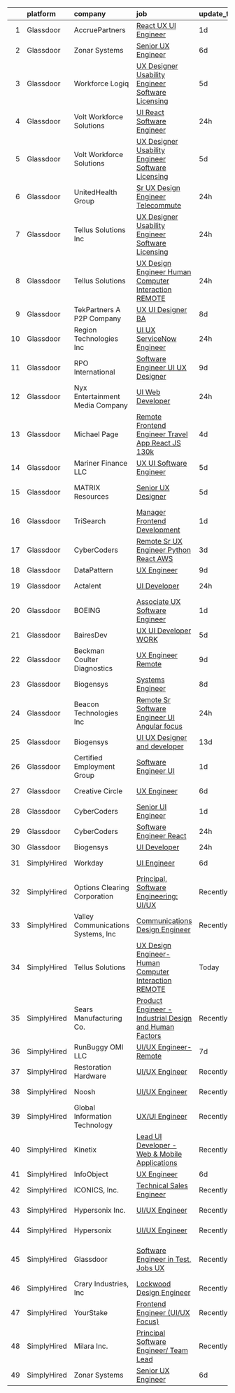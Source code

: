

|    | platform    | company                            | job                                                                                                                                                                                                                                                                                                                                                                                                                                                                                                                                                                                                                                                                                                                                                                                                                                                                                                                                                                                                                                                                                                                                                                                                                                                                                                                                                                                                                                                                        | update_time   | location                       |
|---:|:------------|:-----------------------------------|:---------------------------------------------------------------------------------------------------------------------------------------------------------------------------------------------------------------------------------------------------------------------------------------------------------------------------------------------------------------------------------------------------------------------------------------------------------------------------------------------------------------------------------------------------------------------------------------------------------------------------------------------------------------------------------------------------------------------------------------------------------------------------------------------------------------------------------------------------------------------------------------------------------------------------------------------------------------------------------------------------------------------------------------------------------------------------------------------------------------------------------------------------------------------------------------------------------------------------------------------------------------------------------------------------------------------------------------------------------------------------------------------------------------------------------------------------------------------------|:--------------|:-------------------------------|
|  1 | Glassdoor   | AccruePartners                     | [React   UX UI Engineer](https://www.glassdoor.com/partner/jobListing.htm?pos=104&ao=1110586&s=58&guid=00000181d76f08df91485e22eb5e3f75&src=GD_JOB_AD&t=SR&vt=w&cs=1_9d6693e0&cb=1657176787606&jobListingId=1007985282563&cpc=8F946C24CF1A525E&jrtk=3-0-1g7bmu28mgah4801-1g7bmu294ghr7800-c7f2511d02a8e990--6NYlbfkN0Cmq1pj5Dwku4j-j-jMxiR3p8DjIx5wPgrGZP7N5_dynGcPrp9S6jFT9rQaxa2Xft6GUuy92D0CzLyqwDPCIVEje2pman4a1FmrxIlkiSNvD5sYMk1Txl9CvFzm87vXYu3MMUFbY4vvAJ398-MPCSxIQtg1p7Li_S655TY2QP1erEC1-xu9q1O7XFiqZKJJ8ZxxokYgSglsfNudkp_prFB3ggOk09M8w-TfbiHMn9NuXzxDrRtzUZkbSZjcPBvg2g4yYmzeyISKtJ6oAr0DIJVDPZ38knJTUcm2tQz98SBEBOLDoMYP9OAyofitjSuPO9JQqYlTKfCHMCp5OfKxMYbwwH9wW3M85VOPYtGcnmynmK3lZcu1R-uyBcLuAJJDD2vYlIhmlbz4CCEWWPCtAbYAdJrlIDcBC0Efk4_tpewHMmAqJUTU_KRoMCNQEoSt8QyH3Zmd255Juvqcnb8SnrMkKK3C8kQL8Wxy9jy94D-M5ab9sWOwqczPBIVo3tYaCXjv_jkd3hnzuw%3D%3D)                                                                                                                                                                                                                                                                                                                                                                                                                                                                                                                                                                                                   | 1d            | Charlotte, NC                  |
|  2 | Glassdoor   | Zonar Systems                      | [Senior UX Engineer](https://www.glassdoor.com/partner/jobListing.htm?pos=101&ao=1110586&s=58&guid=00000181d76f08df91485e22eb5e3f75&src=GD_JOB_AD&t=SR&vt=w&ea=1&cs=1_5e4e11b1&cb=1657176787606&jobListingId=1007975203958&cpc=273888D55B4D9BA3&jrtk=3-0-1g7bmu28mgah4801-1g7bmu294ghr7800-8df7061e36efcb74--6NYlbfkN0Dd-xeNrvTnw9TZw2thXhmUPe8rQYLDJvUYVtRQ9e31VKpt_AXRJbTNczdkDH3FuvpM0KCTnu8be9UhVgYUPpdfc5Z1nsYAvUC8yfTrPxTGmbyOVJY4x9kJRTVMXnaQXUyECq5ybvJ0BaPXzhkGbwxd20UvF1FpDEFioWie4wB2ruHr04kNbnUnAx83Na3K0R5NxekPy0TUNwPi8THuwJgv9J28cbuPFgp1ueoLWtvukTduoaK91E-BxDynYxfgUS9YLonNSsdc39t-xC2wjgp1mCGRKKLMFr4aE5Bs32CzroH9GsYcCFPEELeRJd-nAddNydeSbiWxfrWImkBKsjDe4RpMO0vkTCZis1YSTnEwagif1G1dympfUdm6nloCF1g7Gi8vEFqciMO3dZa-TTLZLY3DWbfFRbjro0XyK6ALncXABLT3ACa5YJOSXualHKMIXjjRqxsemqNIXbf75RSvGyig4_ejFxjFQ85YJOFarjS-pkpIdH_RfnufuMxC2oBGHzmnyf_Plg%3D%3D)                                                                                                                                                                                                                                                                                                                                                                                                                                                                                                                                                                                                  | 6d            | Seattle, WA                    |
|  3 | Glassdoor   | Workforce Logiq                    | [UX Designer  Usability Engineer  Software Licensing ](https://www.glassdoor.com/partner/jobListing.htm?pos=113&ao=1110586&s=58&guid=00000181d76f08df91485e22eb5e3f75&src=GD_JOB_AD&t=SR&vt=w&cs=1_d436cc4f&cb=1657176787607&jobListingId=1007976463416&cpc=F41FEAB56D215062&jrtk=3-0-1g7bmu28mgah4801-1g7bmu294ghr7800-123a5045edd3c014--6NYlbfkN0BhgsxSwl5lo7QzTbtXQkwPrIx61OQPxpk1VFOKOTLj9cEu6ZwTgNE0TNWZoeC26IbYIO1gnZtPaffvGT2srgR_Grtn_WV8RI5LR6xiAWWCoE2V3mIW6eSEmxs1tC-jtiyTerK3-DGxJRFTHFKlMl6GfgGMWiXbRBLf1_e4sZ8vhQcQrW_Jgt7fEsaVjJ0abACnazCpA9ViTotQ35SbGCl61u2EnieXCDnRMSoO092Ahk_Qc0IjozZGI-1If7MCSyTJHeWcTjC2CnTrxFmL1zEmYs1wO3UgWn1hT5icw4TJHb_AjaH2gCzU1k_puQGqLHtoAFv2IiHwFcgkc1uFPDf40VtuT8MxatO6Bm6jkcVZllYpSug9lr2ep6d1Shn1SRlpKO60lYGt3_KahoLLfO3Vl-qXrgFvLD5kBWYuN5uqLQOOlQ0t9Zy0jOR4MK7OViwx460rmzR-F800kPhrUfBJe_nwLAprF8D_AS_XXQIHTDxMdFEnfKD-L5AHffJ44KEDi6ww0gPeWMpemAURQh8YDDC4NsZEQqpjksuXmr7BoE-ILPPhVrWLwkf3-QitjzHly9m5QCj40mJSGAB5L3_GX97E4VGVl00LLwBHT8tER0Ef_z3qhtXE0SgSQpljwaFVYQYWA3Tkzk8iPXTUTbRBmPOm7F7xyB4g068e1KOEmHsGcEChlC0898hoLrNjoTI5iw-SLiGkuAdZGRH244My0YmvFdena-zxmr6Y05GIdN0SEMCgf_hR)                                                                                                                                                                                                                                                                                                                                 | 5d            | California                     |
|  4 | Glassdoor   | Volt Workforce Solutions           | [UI React Software Engineer](https://www.glassdoor.com/partner/jobListing.htm?pos=125&ao=1110586&s=58&guid=00000181d76f08df91485e22eb5e3f75&src=GD_JOB_AD&t=SR&vt=w&ea=1&cs=1_effd38ba&cb=1657176787609&jobListingId=1007987605837&cpc=8795CF9063CD573D&jrtk=3-0-1g7bmu28mgah4801-1g7bmu294ghr7800-99479118c1cdccd6--6NYlbfkN0Dw5YS5k2p9urruc14icYN1MKKvJIN3Kd2XbyQRMSdz9S30i5tCfy1Y-ZWHvwiYZbguMr2EpJ7Tizv-K_m5zo7XjkOB87e4QOwdh-lOsFLLU6vAiuxqAI69mLIqlEb7irRMb_0rHLV_AzBZoUJK586Iwj0l7jWLUarfHBIubV9dgV9p8RXQkGbCtWFryAwny4C9fTAdaFjSJcmeSy0pnI5Itdblm20p7tUWIvJ-6k2_Gc2nfLm7FMc-8NZQc23AjwuruIvqZFWAGNT19OnNtQUkjaxT2RhXGiSbFfia-FXb9y52GFajqfNI8oRbzWyJbNPKabLhN3pc2YqGG8HOeRflxiZ6lrzTO1fvAO2qtP5N3Q8KZyT4EyM4fzOKuCJ-GE-2FLzAJoU2CoK7sGl7vOIPY1GenLMjy7f7drMwRgVKGRr8b99IZYqaMW8Zx7q7crdpCgOfsoPasqQ18uA8xK2VaN944g6UNwx77T79JUcg76uZXp3USBKSuGmzFjtBN5IO5HfYVBThiJ3PkAohE0cb5hadYPZ7XEjEPrFMkFfXd64Mnf-rUgOhzHDj0DnUHaA%3D)                                                                                                                                                                                                                                                                                                                                                                                                                                                                                                                                        | 24h           | Cedar Park, TX                 |
|  5 | Glassdoor   | Volt Workforce Solutions           | [UX Designer  Usability Engineer  Software Licensing ](https://www.glassdoor.com/partner/jobListing.htm?pos=106&ao=1110586&s=58&guid=00000181d76f08df91485e22eb5e3f75&src=GD_JOB_AD&t=SR&vt=w&ea=1&cs=1_7c8c4e90&cb=1657176787607&jobListingId=1007977720238&cpc=8AC01DCC8FF2DC38&jrtk=3-0-1g7bmu28mgah4801-1g7bmu294ghr7800-6c937fe9e4277a3a--6NYlbfkN0Dw5YS5k2p9urruc14icYN1MKKvJIN3Kd2XbyQRMSdz9Vq1-T5-D1XBb80TQ7sp5zb_0w011hpLMnHL26XyZDU6vGgeqfaPFVsKklkeD4cslw6LBIdHg8VX_CpAiS7s7WyEZzAXLK9skuWjnx6dnH3lAq0NwoQp8DDlv1kj7M8b2CwUBxLDxSsvp7uy575cpW2OYrwr9308bY8Jem3PFPa256WMJlP9DTC6Q_ce7t1mfXeWc1CcW8h3W4ymcZBbwW-6BioD6HNaxhn5KClUcuZeUW1X10BP5VFGuv7_dbgMqLT53jKgAuPLa1jTHJY8NqhZiyXXK1Jq1D7z25viPaNx5jQL_O6y0fNnLBsLRG5lrDdOdH0m_9VnRrJBEj_2LUxV3zGkdlhgeX01iJAW_so0-zCWgLLQYON-6fY3U-1Ydry1Nk6LVNI7ormTqjSaWETxku5nzCGPInjqDju8WJjD5XPwVcnKZxMY2jpMdLj3dy90qAaHtYb4VXgL1VFz-TnL_aY6nu7dNXwvqGK70QbkadNdyNAawZNEZMv7VzxGCPXsBYBsMG45HkHaPZp9lMrE5TxEVqQQfBhHLywG2lny)                                                                                                                                                                                                                                                                                                                                                                                                                                                                                            | 5d            | Santa Rosa, CA                 |
|  6 | Glassdoor   | UnitedHealth Group                 | [Sr UX Design Engineer   Telecommute](https://www.glassdoor.com/partner/jobListing.htm?pos=109&ao=1110586&s=58&guid=00000181d76f08df91485e22eb5e3f75&src=GD_JOB_AD&t=SR&vt=w&cs=1_700763f1&cb=1657176787607&jobListingId=1007986947713&cpc=AF770993EC679D41&jrtk=3-0-1g7bmu28mgah4801-1g7bmu294ghr7800-971603aa94fe6600--6NYlbfkN0C8O9VKdOj_1Zh75e9_CvYhSsWVxS1Pvi5WUWhsf4w7FIc3O6B0uG3ldAQAeoX1goqiqVuDfI8Rw-y87BHpZW1VSrahrwlp5IJKjQKcmnTQLP4_5nvrDvtVnPB2drb7HCulw9bpbq1hWsFGnaR3XemWO2wz2HSfuX8UHltb_ZU4zdtgMGnc70tz_OtyaRPwxUbYR2lNwdVvxCWOCpUoXNT-HRvtsZxYHBQj_3fp_dmKCQs0bVC4exnedygjLQyxSIBlyeE9W8JHkHB30OouG0IcwrH_r_1oyB2VpQldv5ty9JM6D1Fj1LsD19qJ5cy-JTl2xtJjYD6W37Kt_QR_qL9h-dtjePsyN1ZL_MowIKuO_0XqI4shfEWsFymnotlMALjIYWCr0hoGaOzHIQJ0TfaaaDl0XhJqqvgETGGsBIxV2YXia3tgucY1)                                                                                                                                                                                                                                                                                                                                                                                                                                                                                                                                                                                                                                                                                  | 24h           | Eden Prairie, MN               |
|  7 | Glassdoor   | Tellus Solutions Inc               | [UX Designer  Usability Engineer  Software Licensing ](https://www.glassdoor.com/partner/jobListing.htm?pos=129&ao=1136043&s=58&guid=00000181d76f08df91485e22eb5e3f75&src=GD_JOB_AD&t=SR&vt=w&ea=1&cs=1_c3298e86&cb=1657176787609&jobListingId=1007988242384&jrtk=3-0-1g7bmu28mgah4801-1g7bmu294ghr7800-445df6d099766c8c-)                                                                                                                                                                                                                                                                                                                                                                                                                                                                                                                                                                                                                                                                                                                                                                                                                                                                                                                                                                                                                                                                                                                                                 | 24h           | Remote                         |
|  8 | Glassdoor   | Tellus Solutions                   | [UX Design Engineer  Human Computer Interaction REMOTE](https://www.glassdoor.com/partner/jobListing.htm?pos=127&ao=1136043&s=58&guid=00000181d76f08df91485e22eb5e3f75&src=GD_JOB_AD&t=SR&vt=w&ea=1&cs=1_0d822fa3&cb=1657176787609&jobListingId=1007988164017&jrtk=3-0-1g7bmu28mgah4801-1g7bmu294ghr7800-9728c12d9b5402ae-)                                                                                                                                                                                                                                                                                                                                                                                                                                                                                                                                                                                                                                                                                                                                                                                                                                                                                                                                                                                                                                                                                                                                                | 24h           | Remote                         |
|  9 | Glassdoor   | TekPartners  A P2P Company         | [UX UI Designer   BA](https://www.glassdoor.com/partner/jobListing.htm?pos=108&ao=1110586&s=58&guid=00000181d76f08df91485e22eb5e3f75&src=GD_JOB_AD&t=SR&vt=w&cs=1_f830d2c3&cb=1657176787606&jobListingId=1007969782438&cpc=76BDADE3D6D9A820&jrtk=3-0-1g7bmu28mgah4801-1g7bmu294ghr7800-3c73c52c3c9d1282--6NYlbfkN0CHpOIvs3qZo8sagDiUAvu-_P6y0GixwKP-GGMf9GPFgSJVyD2MhSflgp2YKPjroEFJharFx8uLVFB6FoNwNTiC56gg-CLzh7V7-xSgojA3RqQ1CdeCQqEFFO7kWNppGryEwSOjrvYYRxq-WW_cxrMJy42NSXJL2ZCkvjUDKcbrMkaxthgpsklmmZGQCkPu4kQWR0lMEISlIP24voHS3ukBOr_UmzyERkgw7yjhdt5h-gi5WQIOjOivUmxS-7hsv_h3Hqf-oFe34VyTerx8i6Pda6kOvaOQ5YDMDr4ieOiosbLac6vCcQzsVRikDeuVvxArQLawwI7jXS7ZsNb6j2lQCWXGn_nEA_BAO53q0VJUSbVfGkx0jj-ymPpw8NL01M-MuFaxy4BQt4UKf4rsrBUU2RYdGa8hqRZyK_pOkmZG9tNTH0my7RJkwxug7804ipHXwLotc8JjbIe9J6b2rNYfOq7ynXbADnOW6zcPsAsVVdhOwQ4bvwp5mcCjaCF_SC3i5QAeExgeiJerTfsPMDmc__42yPTD1D7adZAof5Pzc3-79UaZTVritcFVx1R99tEJbGA_8da7a0ZqSPjJDnB-fdaMBFpslfZj0o6bM4FjUpCq3Fx-oQCS5QApJzm4aQTB6rc67wAgKwNGhWABvQF1NUReAyz51X5quarin8GoySqhP-gBQfRsEprBArreYzq7DUMAFKDeCvrUCSuUcNkFzDRcAO2FcVDWHd91fVzLAoZD6TP7SSUOKEykqNWI2JLzrNRc6_q5w2zezdc_10_6gmPu7LjobHsnaiBHNxZPACYNs9cYFZXLSJ8ZhS3O1j8k-EMKjs3RlxIJwSzCdWnf9vU6DhkKsnOn8To_0v0qpSEOOjiip6xx)                                                                                                                                                                                                                                  | 8d            | Remote                         |
| 10 | Glassdoor   | Region Technologies Inc            | [UI UX ServiceNow Engineer](https://www.glassdoor.com/partner/jobListing.htm?pos=128&ao=1136043&s=58&guid=00000181d76f08df91485e22eb5e3f75&src=GD_JOB_AD&t=SR&vt=w&ea=1&cs=1_a86aee03&cb=1657176787609&jobListingId=1007987823684&jrtk=3-0-1g7bmu28mgah4801-1g7bmu294ghr7800-e1baa63203b64b98-)                                                                                                                                                                                                                                                                                                                                                                                                                                                                                                                                                                                                                                                                                                                                                                                                                                                                                                                                                                                                                                                                                                                                                                            | 24h           | Remote                         |
| 11 | Glassdoor   | RPO International                  | [Software Engineer UI UX Designer](https://www.glassdoor.com/partner/jobListing.htm?pos=126&ao=1136043&s=58&guid=00000181d76f08df91485e22eb5e3f75&src=GD_JOB_AD&t=SR&vt=w&ea=1&cs=1_9fde9488&cb=1657176787609&jobListingId=1007966681552&jrtk=3-0-1g7bmu28mgah4801-1g7bmu294ghr7800-e8fd3656b29ea744-)                                                                                                                                                                                                                                                                                                                                                                                                                                                                                                                                                                                                                                                                                                                                                                                                                                                                                                                                                                                                                                                                                                                                                                     | 9d            | Houston, TX                    |
| 12 | Glassdoor   | Nyx Entertainment Media Company    | [UI Web Developer](https://www.glassdoor.com/partner/jobListing.htm?pos=107&ao=1110586&s=58&guid=00000181d76f08df91485e22eb5e3f75&src=GD_JOB_AD&t=SR&vt=w&ea=1&cs=1_7ae3044d&cb=1657176787607&jobListingId=1007987738426&cpc=292036AD7E8A5303&jrtk=3-0-1g7bmu28mgah4801-1g7bmu294ghr7800-63e94e63cee9f70e--6NYlbfkN0D788tVLZnHYB2JKTLmCXo4PydfvtZKcdbYx6lxKaz3Ivsieb2l0W2pYTvBkSGH1SZ01ujBCnjLjVYBadBAjo7kArWRkkejSVArLHk3mmXKwk8pPlRRCLzHjhTuWqUxxACRRTd4tLYg_ZXWTue2A0P67lAsXcODB4Nk29xyESk41kExcKgYhOgAGESBv6IHoo8kaoXcBXmlVZL-fCBAIRqoJt_Fk1QIRFQBFIJxJuZvcaDUChjcQLG0hbmDe0QOH4HVvb1n-UCIrqFsQMhTa2iUqvEgzH1cSDcDpp11cACS4wXAcvuxDl1kpdxsLcVY5qCG0M7_KR2TbPnRNyJJexBEDpvOClq74mYhe9RpnL7GD-5OACO2--Pk_TD5eyO1ZfrS_W2CLx4YGfzKhHEMO4arYSE5heNQS_9i5Aqw1Pe7UiB4SKJ218eGxtDW9zntXy98cWwRkM2J1TMqZyFYokow82J47atX1qargX6QcqUXfMBbqLDprUq-mImdH5tKYGI%3D)                                                                                                                                                                                                                                                                                                                                                                                                                                                                                                                                                                                                                  | 24h           | Remote                         |
| 13 | Glassdoor   | Michael Page                       | [Remote Frontend Engineer   Travel App   React JS    130k](https://www.glassdoor.com/partner/jobListing.htm?pos=116&ao=1110586&s=58&guid=00000181d76f08df91485e22eb5e3f75&src=GD_JOB_AD&t=SR&vt=w&cs=1_5bef56df&cb=1657176787608&jobListingId=1007978392618&cpc=FAE5E775D180B2FB&jrtk=3-0-1g7bmu28mgah4801-1g7bmu294ghr7800-259e370233ad0c53--6NYlbfkN0BR3ykMnr3Vw97HK5IC0i9Uo32NXohanwqRY-CI8z69bl4xOa6Yve6w6NlWd53uNOc4yNQxHyE30jHKcHI8T2EoxYr_1xzlVxYFKGPeZ7P2kwzFHH_R28KiLeWpIq5hzB_iUWWVkwtAv7xBrTIjmRzAN6bb0aNvBZYfVhEs9EE9m0rzVrJGOvPY1n2qBjpumY3DqdEUZL_Ut34sjdpxZAdqH9BXU6LkCw3ynW288XprVs82yxRISvh9gAOXiFGqGQBqjQNgPkVbtnibk4b7j9l8aLknIjZxEqywGClhbetnz_X8PTcbic3kcJNOzJQeJg2a_YaD-8h7XcRVUl33UFYW8FBSpcRW1sjw9TwOThz_L1OQtVV8y4DFwXajedmdfSixaYkl_yb0aEDi2qot31p26VMRAK7952wpvJ7_g-WdO2goz3BMBHD0rLK2SVft0DWcal6KBjk5tzv1JS_pdgQDLVYHaHrD75f2x-nqtYsYxznP_7-Ra-1RnSKPwhY_cQPSRXdN4RX29NMIpqeYO6eeYSGghbcnHJwyuntY7FX6wpMlnpknNTuTznrOM3WjMiZzSKL2YWXnvLYxt7GMnW1K1C9IfvgGbAGcSOu9OIrYdVgbRa0hhoNMcXpy1o_L6_t7CXiHhGhzmMp_3y0G6hD_s8zkegoeFWyD_OtMyzfKBeoncMFbGdZI52TcnS7dYshLqrw6gJPErTfI61TDhqLZ4T6AZZahjcMzJABW59XMaaPE8JkvO2XV1D1eObiIaQ9aN3YZ2FUTusOmOdo-q6PtGlEImPCZJpGFhLbR4I7rriLMPOWgwMrw35KdfZhfkx2h0D1louuXKuROki94e_uBKV_2IzLIUZ0pMdrg8oBNYt_57xH84u_yXaPM2oZOxdbJ0GpDCymSUGqMyt_NlTkkK_9AC7vGLvfy07MFYDQ6lCLTEu6GQ04_2R_XxZYD6l6aQi3WoqjEsWCDg8gf_EyHxWydRE_ccQ02ophJnGOdYDBY3Fh3Az0rEjsCJettJCwK2-9B290XWdz3pPA4J1inurzOOlFSat7_0FmCnDSGeA%3D%3D) | 4d            | Providence, RI                 |
| 14 | Glassdoor   | Mariner Finance  LLC               | [UX UI Software Engineer](https://www.glassdoor.com/partner/jobListing.htm?pos=105&ao=1110586&s=58&guid=00000181d76f08df91485e22eb5e3f75&src=GD_JOB_AD&t=SR&vt=w&ea=1&cs=1_fd6b46b6&cb=1657176787606&jobListingId=1007977299940&cpc=F2E91DB1AE7076E1&jrtk=3-0-1g7bmu28mgah4801-1g7bmu294ghr7800-4ed103ad4145c6ce--6NYlbfkN0CRXJaX_ETJGlwN1sk8fjXo5yVXRvSeounu7t0bSIDpPoi8HR3n8jkwe9kDAt425NC0R3RFqOMsbVNXBY-Nde4WNEi39do2qVtcl5HnCf3ZiCe6iI8DcY3btsY3BHRrPZQ66UoP6YdkUO2FURnU_Hcv7AhAVYPOpSTUy2PDXYsL8Neqk-ASRKctSgHym9VNKIq6OtJQZdH5CvrAIoAlF-Thr9g2YDAiIuWDjstRhZjGPMzJjnhluu3WxV0yKsjVwObPOPbNHvA1QvyTi6zUWgmYX5c0T5aet-QMAXV2U06ZlmMszLx7A_rruSONhtTMt0rzCtgElHu_XZXvSFw-nJ1AR25lBojNEVQUEmnvyOGULVH5WBsEaoGLCuvkCMMnnmTDtFyVRhmF4mPWLjDCK1nnE_zX06YpwXgPeQ0lrZ7ogwGw3aT0RdBwzZgpQrKdZdtYa9y28bwGy_KZYRvTZB9jHFvNTNP1Y8lRg7oX9-LFHnS0BlKsMOYACfJ-oYuP93ckkTPGBoAbPmQeSdJJiO3-jrDgpap9ak9dPZKssOPQDD-BUfY1PH6e4pPgjMZpMHkYQieHXVPXEFp47QXOMid05VO6h-WPCmO-_WqgoxTpo86a8UxBrL5eaQNtm1VKuPY%3D)                                                                                                                                                                                                                                                                                                                                                                                                                                                                           | 5d            | Nottingham, MD                 |
| 15 | Glassdoor   | MATRIX Resources                   | [Senior UX Designer](https://www.glassdoor.com/partner/jobListing.htm?pos=117&ao=1110586&s=58&guid=00000181d76f08df91485e22eb5e3f75&src=GD_JOB_AD&t=SR&vt=w&ea=1&cs=1_31e508f1&cb=1657176787608&jobListingId=1007977696812&cpc=26740BCDE5E48596&jrtk=3-0-1g7bmu28mgah4801-1g7bmu294ghr7800-b254eff06d2f2150--6NYlbfkN0De5ppvndiyxA0pMSLQzOe_j9Mra0KF_8EhxTxOKXtZIfhM20E97mGJ6rqAxbACvL9R4mW0wP-SsZJudh8NcO-enJrdOab4oLWxPl0PgU1SHxHESovlkiPl_gk_yXJ3xfMEvOER1BI969NimF4lIhSo7OXOhTG3BOFJ1R8BNTEXICgodlN3t1MqjcOKKQ2y9YJrk8wkqUw2E4Lpwj9yEnl0K0prKBMWBAFiPrPW6j6k6biESyzFT9_3PdTYP7RVwj1ImL6lEFGRrbk1pqlV-t-3P-Sz6BN3xlmtdmIrXWvOqorH0ZVR9B3fahbqcIzZnZjzBJ0eLq5MJqkF6g3z7AUyzebcVTNoeuI1vXdayysJI9iYD9rPOljDFl1B-fG-Za4MhvEW9SXt2CUjilzj4WEzbZim1LSLH4G6KLYaWi1JKncS7pl8Ku-ODharqicN1F1dwA_g38EW3ifeos24LIw9FGePBXUHI-eQijtT7RDIWEVm9jDhfoX54uPMgoWlt_HRYw2UPrXWjKeeG9kZ3avJK-OBBv-oxdWLU3cMeiLQGMZ3EBwCtKlQ)                                                                                                                                                                                                                                                                                                                                                                                                                                                                                                                                                              | 5d            | North Brunswick, NJ            |
| 16 | Glassdoor   | TriSearch                          | [Manager  Frontend Development](https://www.glassdoor.com/partner/jobListing.htm?pos=115&ao=1110586&s=58&guid=00000181d76f08df91485e22eb5e3f75&src=GD_JOB_AD&t=SR&vt=w&ea=1&cs=1_c8443532&cb=1657176787608&jobListingId=1007984822940&cpc=E773D000C9BC26FA&jrtk=3-0-1g7bmu28mgah4801-1g7bmu294ghr7800-492754aae4089348--6NYlbfkN0DJ41dufiW9-_d3VmOZHcpuez4e0Bu4X9T9KlT8_BkKDTCpIQbqk84Vut8YIlTyJcPYRhYYZTVSnhYokcCBMbDb1UeS1bY6c_C0S2mGEw8PiRwErzx2tAefkkIJpL7R-sqlxOT6HIRWKwxKOLsLpqDq-trySkdmRLJF0nLq4Do49U5KJPjzvITsiUs096modP6kzRHFBKvyg-b2ZXIIjI6Ekpn_c-3NR-EQcBg4tw2onE3zm0mhA7JjJBQSQT12w2CT6jEGiu9JE4-qsg0sOaQxQjGf6jTRjlIsDoRmqSW0yjQ7PdIYVAql_RzuXX7-OTDLAWvq5VqCHeYH1jEtWqkfl1Ro0aQLUFWseqQc8Ct6ZeS8gFqVobA1sSKQDauOCmLh6vNXclEgH3G18VMR1sF0nzUMWe2cQXgOiJvQ2VkFLDWMtgZTfT7hwKjteuCxt1fPv8YaKLL6GwDnOgaW2tCT7Jjqn_oY1h6W5_quWDWdLEmSQw6XeciiCAqYdDpPdJjHJm5EotpT5QrvQeBK_QT9)                                                                                                                                                                                                                                                                                                                                                                                                                                                                                                                                                                                   | 1d            | Boston, MA                     |
| 17 | Glassdoor   | CyberCoders                        | [Remote  Sr  UX Engineer  Python  React  AWS](https://www.glassdoor.com/partner/jobListing.htm?pos=121&ao=1110586&s=58&guid=00000181d76f08df91485e22eb5e3f75&src=GD_JOB_AD&t=SR&vt=w&ea=1&cs=1_61f49b1c&cb=1657176787609&jobListingId=1007979946916&cpc=B076152010A3B66C&jrtk=3-0-1g7bmu28mgah4801-1g7bmu294ghr7800-4c3c31bc817d1783--6NYlbfkN0CpFJQzrgRR8WqXWK1qKKEqALWJw739KlKqr2H-MSI4eoBlI4EFrmor2FYZMP3muM3crcIxY9HAJz8ZmaKGUkIYtMw2icx792fodZLzsCXXmG16uJNSl-nLkkXelW8-1xGNxX0hEVgF918RxGMZi1LrQevOw1EU4GSnlLsb7px3l4JzGfM30nzSIPnS6IX5DkUUVsloqaFNDnG7WjtV1aT4tYHVNoiQk6FHXj29GwkTmG104bDw0BDFtvMAGYjL4hEg-FTWtR7e96FzTAVx8Q_McU4gR2etTNCJEBSMQ5dv4bBOKxOyScPcXXujlL2hVYs1PTJboP4nByLj6SxZXG-pa47jeEix6zNcmbWRMl-Mmv2TiwwQdfu-7hdelR1QJa9wxDrW0QoDKCQEsL1JBGiUT3M7ETKoTon9AHpebs6llld50QKeNp5eFCn1qo66B1_SMlk4-vzn9DUV3LySY1aLJz5veK4NKQKsl7IkGbOyE9iIZxDQKJ1LLFBo2T8OPqzlW6tLS5CEypNwzyx5WPEx3ZnP9uGPXFYyJB4iwQB6CcfvA5g7bY6ORe4uTB-YIorTvXZuM9vjkbPK4hGyveQm2W6Eb8CycdBcXQqA3iauTGiYT3EeNoin7A6YBW-7FoBKu6dim-7lgMFdId-cYEYCh_fVKUM8r9e4j0gSTUzeeOe_KhVK8HPKkmuHAZMF-wlhu4OM09DqdxVVaDnRaCg9pKKoGjnZcoAZoyVohq3NSAhVpiFqvdbpWV6497O05RE_gNuoEnAGyIK5uuRJy0_XtGESfMz_wrpisIPeE5JzL4Vc4nSUvwW9zaq1H7zTdh0doBO1ywG5kHmRIrJEKS4SohxVEfmC9zkswCdrlWIYS4JGTe0vo9yzdwtdi9TtpOX1hVOSfCoLKKRr16oZ94znoi8t5eZ4Pn7G9E2Ig3W-vHLhIVzkCdMkZMkwFQ0FU74tF9pl-HU-yG6t1tCrsXjM4tU6X0yepvDHYHH8NMb2PJsvENkF8QJTn16iNU8KuSY%3D)                                                       | 3d            | Denver, CO                     |
| 18 | Glassdoor   | DataPattern                        | [UX Engineer](https://www.glassdoor.com/partner/jobListing.htm?pos=130&ao=1136043&s=58&guid=00000181d76f08df91485e22eb5e3f75&src=GD_JOB_AD&t=SR&vt=w&ea=1&cs=1_b93b6c25&cb=1657176787609&jobListingId=1007966414166&jrtk=3-0-1g7bmu28mgah4801-1g7bmu294ghr7800-00dcfa22b76c9694-)                                                                                                                                                                                                                                                                                                                                                                                                                                                                                                                                                                                                                                                                                                                                                                                                                                                                                                                                                                                                                                                                                                                                                                                          | 9d            | Remote                         |
| 19 | Glassdoor   | Actalent                           | [UI Developer](https://www.glassdoor.com/partner/jobListing.htm?pos=122&ao=1110586&s=58&guid=00000181d76f08df91485e22eb5e3f75&src=GD_JOB_AD&t=SR&vt=w&ea=1&cs=1_032a8133&cb=1657176787609&jobListingId=1007988612623&cpc=B101C867B3EF2D75&jrtk=3-0-1g7bmu28mgah4801-1g7bmu294ghr7800-1ca07762599ebb53--6NYlbfkN0ChYVx_I3yfZ_JDY3EFoivtqvi_stwnZ_kRt8Dowt_l_d1ydueao4NE-oUleRJ4yhjdQqOEimTGQJuBLuPxteYQVE4d_2y6YHIyQ-09iZ3wIp4DWDDzokO0SGCy9JxxRcpcD2OrMRFdgVYwaMZP6gb7uOMShS8Mh6KMIQhIQm0EFFGE5NGwJYfJvXnJhuA4CYcEPEuEGcnAajoYrFIro3Tv1yIsD1exalg0CW7eCVH570wZyYwzmATxcsRj9o7PjBf07SMVjTfn8wo1dOAvol9QImpCU_m_wH-nktJCKSEonLz5GqfGt11oJEJfqqK5Qz9kKQPD68RjetZgFslilGZBx5cYKrC_xKZEzdZl7q3PQs2MAuxP7WWS1XqAnABUHuKr8hYCcEaqzPa7_X0Pt3eKADzvAgTmrRnG6pEKkmZe8jR7pm9Mp1-QIzXF1Zmn8vlTb1xOu56puuS6qOpNK3WkCxpFu2GbNt4b77w5Mweso0g39poxNMe68cfbvJjr0YIKXR3uops57hAzgan-eGTqJrycNxCvdyOiKxxBGt6GQID94isok-RgkT-rgIkWtQIa67AjmpOT9-7IqoJwHm74sQoFXzfveU-6BW6ZHMiQUFE4TMU1KMiq429SEvITI7VnT_b7Pl7WIsAVHp5M9AY-onBuO5EFwY0WjcWEqLg3qiy6nzzS06pUUC89RuN6IBRdFk6L9uWaaxCXPfiJL74DjV6VSqc3BCG_RpHETVwlKREXyrUua-jYlvhXXGzHJmlH0tsxTtnZCDeUOyQJp2vFcqShofH7aHOuY4DULu6Y2MQI2vXYbvxZkCcngpMd-0fKNClxhhsSjibZZydAcK-NeUTAx1dwYygqkeOnr13PenfS_QOeod47hsEeo1snJn6gHZpTS9pSvfcAjehowvTvMnXgg41CTGG8FOWh6V2Cbq8zDFXg_62E4yLCcZjNgxDIIRtez4Ol4kCpr7lVuffPVtVQVGy7zmwUdxKAS9-HBA%3D%3D)                                                                                                        | 24h           | Minneapolis, MN                |
| 20 | Glassdoor   | BOEING                             | [Associate UX Software Engineer](https://www.glassdoor.com/partner/jobListing.htm?pos=102&ao=1110586&s=58&guid=00000181d76f08df91485e22eb5e3f75&src=GD_JOB_AD&t=SR&vt=w&cs=1_af3bbb99&cb=1657176787606&jobListingId=1007984843280&cpc=8638028904E281F4&jrtk=3-0-1g7bmu28mgah4801-1g7bmu294ghr7800-46bdca7d06cff683--6NYlbfkN0BddK4H-tsabPiX3BvkwhvbvP4OkLNzlRX6egXJy9Hb11ERhvpR4KXHN3-YJ1CHJCLxs6N4DaK8lbt9IlK4wtAqK_sxzbLdjJ1FXdJHqZmXpCXYwULlmunc0MmDEOlvxyA7oZfklu5eSuT-KeyurlNI-fkECtI20XFsF0AoLImshQpl4kFluGNGjRopryVqFVWR4lDQkZiDlIwZUIKlili2yPdZXsQagOaKdT0m5AmLAVAhqauMebJdunoDuvljGRyZGNesfJX7B9u8B-ZwfC9L8jb4cmw0-ySIcTvU51Y5cLPbOvmM9MMe_RHL4BRT4owypvhJD8sfHc6WQSRN10pR5FPYMSSm1Z_-G3BD-qZ6EaA65pIIy-V-c9gxP9TKBKLRCcynfIyKT0fe1kLz4hkeXng66nXmyAvPdw2QTJlH7D2863ojv0udb3z_oSsIerI%3D)                                                                                                                                                                                                                                                                                                                                                                                                                                                                                                                                                                                                                                                                         | 1d            | Berkeley, MO                   |
| 21 | Glassdoor   | BairesDev                          | [UX UI Developer WORK](https://www.glassdoor.com/partner/jobListing.htm?pos=111&ao=1110586&s=58&guid=00000181d76f08df91485e22eb5e3f75&src=GD_JOB_AD&t=SR&vt=w&cs=1_80315de9&cb=1657176787607&jobListingId=1007976973474&cpc=2CAED5C921A5F994&jrtk=3-0-1g7bmu28mgah4801-1g7bmu294ghr7800-1121d6b3f62d0afd--6NYlbfkN0BfEGkshao4EhrCCf7LYqKO8VNtf9vkQrewuI3DmTR_-FNjQOZq6FDCm1wcPTrdsPeLD4KSjDNPHHuW3mfDkpZ_7A-1Am9oZ8_E-IZf_uQpGrEemU-59oJPy2OPaNsbrhcGzRCwq34QdDNY0xaw_BC0_-K4dEZy6OovKGTrs44ANbN6L7MJ7gajR3KKHVdyh2kFYAYn-wpgUrrluPtdIR85NHWr6ODJ1d_80g_hgiBF0HnnUJAeelDJj6gwur4o6zo2J8Drs5uLCCh9BpcGNAc9urnEwNAbmD2CdISOsEls9bPvhH9Ui5dP1Q213n71sZeDD8mSWiHBpg_vY4VgiPLTt3mmJt_a_tBlVJ0Y2TPb98Dv5SfR28UgUumrnpfLsMmzyFr5DEAGezX9Wx2dHdU7nerf12cupVnNnUQH6mivDuwg9aLCcDlCC3D1pVqBHjfrlzPkmYu54C-NUYfyiIdnxQoipsiFNSW-Q7U6VcTSZM0uLE6KO1buLWL5lXd0y7dJC2oXCcvgbdal585pY6fPy5r1Ak6nneN1ZZ2UXZUJoawH8HcFuNK8Yhh1WdFRx1d_oLmF9maBlQ_I_xM3YYkz)                                                                                                                                                                                                                                                                                                                                                                                                                                                                                                                                 | 5d            | Los Angeles, CA                |
| 22 | Glassdoor   | Beckman Coulter Diagnostics        | [UX Engineer   Remote](https://www.glassdoor.com/partner/jobListing.htm?pos=103&ao=1110586&s=58&guid=00000181d76f08df91485e22eb5e3f75&src=GD_JOB_AD&t=SR&vt=w&cs=1_658c35c5&cb=1657176787606&jobListingId=1007966348865&cpc=F0881FB4B112A732&jrtk=3-0-1g7bmu28mgah4801-1g7bmu294ghr7800-69e1767f855de534--6NYlbfkN0BKTnjA2-Drk_oVzlm0wm28KKepnRl48ruy7KcpALSp4YBrMG9vcWWApU_oYO9UIaK8ifPWtneDMZ5UwfRn4mLOKdNnpNZWxsCN6BSLjWdNPSwA2tBQOEP_wGzAxBu7aokVfA0eSiJZbEq4Yr1h8fCBvlSqzuyT-OgjmDizrkgzJIZa6alEyahaw2DdGdQbvvgfDN9Ipzlw9eeUianbEtdiKKxTTWTrp45EBx473-hT44WLLJAyK0V_DtwvtA_EkJ8vrpcZ8I9lcDUatcHn9FlAbaggN5vw1iabRiSDBuKrRAUnzPDNSRTXd2O8mqVVfuArN5ysiWkXaXbeIiRfOcrc7rb2QW9yF6-_04cXmt3ga4xSA9Bcz7oYo_73w3EKX4BryWLqW5YepDzvNxocNci_cw_gS2vesbvFOh4jw_YjX7ixEW3pidEcX0-wBvh0fsWUP0DFyKn6q_PwkeHwDz-TCYaKCEP-n8nYesUNggTiUP34sCOB15HAAD3DHzBK8MeNm5vsXT6OMEftL6GzNWh50cLZfWAfcCeeCNkpJcNDxzgqsOPcUiIF46haCYqlXjz56LwoH65FX8zAZHfxdiK5id2y_nOz3PihrOONLrGMxAo_w56QB5aXBxc4c3Aam7ZJ0PnQykSlC8V4y-cQnVBbY87CaB9HN4it2bxbk5RGp7hF11taH31UBI43MfatOCHf3gwzhCmnOrL5zfrXWT_PIRPitZdUCmSm33du4CrMzOTqbibxktnrEUTK0erP9g4Nx_ZKMHbPY1uEvJRgiRPvOBmxBsK13ViBV7JJ4XAFtLeh4IdiSBYcEAih8LfK19uCjaoIV3Vp9qKlD949WM40Zmr0J9Osa-ctHUaAWruGJ-dxdLf5vWBjfxjvTkUiFxhV0r2Iwu6pQk9Plq5ZHmUP7v9-OvqFT55iPHdkJavUB8qDw3ziWVbC24EOzNxdnAzXbOM6K8Rs7A%3D%3D)                                                                                                                                     | 9d            | Miami, FL                      |
| 23 | Glassdoor   | Biogensys                          | [Systems Engineer](https://www.glassdoor.com/partner/jobListing.htm?pos=120&ao=1110586&s=58&guid=00000181d76f08df91485e22eb5e3f75&src=GD_JOB_AD&t=SR&vt=w&ea=1&cs=1_c546d8d4&cb=1657176787608&jobListingId=1007969172199&cpc=FB7E4A1762AE5BEC&jrtk=3-0-1g7bmu28mgah4801-1g7bmu294ghr7800-b823b53bf747cb22--6NYlbfkN0ALcONX9zP3vzsQVyXitmxRLy8VCeRuNMOvRPshq8lKaH6v3p3LVJfTTZzCjMRNFpaX5osRA43DTvo-cm8sbMCHfNR3nqLzqRrndfPhsZa8DpIBHufZiw5OoWtKVXs1KiiHQKqhfh-LxywSeUO-b_NkQdaDcwMhxzUHetsN-2iYh5AmjzDuc3-hlI7e6NW1LPPT0Hj0pCkLRHH99M8M1oj5g4WO3m8NL-t0E1xyUc9C5ekNN6uMkvHIKywJqwEw8qJbqx_0m7J8dnK60_7O4am_XkAWwFr8C4Z9rX0v5s91zIuZykNroNawSMWl91dRyVYhXg14vdfIkCjTGWV_qY_PbmLvylDH8kgFNDmS6zDJpJI4n03G2PCUu7o2hb53OHlg_dQqxce_iQULEYlTWUsxLYyZN39svTqAxG1z_kYoe0GYHvJR4MMaxUFh-uvAFfgwA4L7ZdA5RrLaP9mQVe_AhaqSsfdwWFtstBTmpiGS1toTseM430losGMGc9GDqqo%3D)                                                                                                                                                                                                                                                                                                                                                                                                                                                                                                                                                                                                                  | 8d            | Peoria, IL                     |
| 24 | Glassdoor   | Beacon Technologies  Inc           | [Remote Sr Software Engineer UI Angular focus](https://www.glassdoor.com/partner/jobListing.htm?pos=112&ao=1110586&s=58&guid=00000181d76f08df91485e22eb5e3f75&src=GD_JOB_AD&t=SR&vt=w&ea=1&cs=1_baba7b3d&cb=1657176787607&jobListingId=1007987883598&cpc=AF1E4A3695F490BE&jrtk=3-0-1g7bmu28mgah4801-1g7bmu294ghr7800-ccabda1abcda58fe--6NYlbfkN0CYXnVMoKhglk8l43nY_p3knJaiSje3JlRNTIcIZchpDJqG5iSmTt2H6CzBkbHuGGunU8Xgo9wrp64v0HcSG83JtpNgM_9K3-qCPqJoFlBVB5glEX9jRPn4MDbv3hyS-YaRk4s5URtuqgRFlh5xGcVxFS_O5u3jUKXeB4eL7NCVuJr59qnHrL6ybDVKG14Qy7Hs-DbQ4Og_k_wmFv9Mk55R4YzOKYmMANSANDH5OkhPv2z4ie1pUodiG31SfwrS4F0HvvMHrggY9Vd5TMJ8M0OITExnUyDLwH_XKY7sveVARid8wOKOlf_Tary7W2_3ZI5LpOVpDrjSJ3QFlwj2e1QgRSRIHpVy3HZp24LMzdIo1C1-pvqxHtpEYFc_SPcvWVhTRhyIyN-EiZq8RsehkdbBHPUcCucw18ZbQ_Cor8L960zPCWQfe9ndDXJyi-B1414lb87Ra16dvT-WNOVuT0wZAr5w4kO8SjOfna0TMHWzWNJ-8aRuUNPZb5gerA8gU4I%3D)                                                                                                                                                                                                                                                                                                                                                                                                                                                                                                                                                                                      | 24h           | Remote                         |
| 25 | Glassdoor   | Biogensys                          | [UI UX Designer and developer](https://www.glassdoor.com/partner/jobListing.htm?pos=124&ao=1110586&s=58&guid=00000181d76f08df91485e22eb5e3f75&src=GD_JOB_AD&t=SR&vt=w&ea=1&cs=1_70cf1651&cb=1657176787609&jobListingId=1007959179383&cpc=6FC5BA77C9A4CD78&jrtk=3-0-1g7bmu28mgah4801-1g7bmu294ghr7800-03fdf95fe59b52af--6NYlbfkN0ALcONX9zP3vzsQVyXitmxRLy8VCeRuNMOvRPshq8lKaH6v3p3LVJfTTZzCjMRNFpb9JKIiw3EMl9vaTy_hb68u6vBYeejMfr7mXpRWnxYHEA-W_uNRuh3BuoLX4Fb8B7TQ8kqKHonYsx8ToCEPoJqzLfvFraWHW0L9oDp9XbgYCdfu91PeZtNxrrbcs5g1-agZW_tPr91yaeVxKj2VLCN7n4je97sK1oJzmLzINtnxjtxe4EDxNIVoUgzOle88oOP7McN2TgGE4ZjNJu63f5bQ-zPCugocP4gPrUM8cFSnd3v4L7tdAzXfjqT7405-vmCAeczvpIYxD5bvgDYA3_ebQ1gzRnVqxPDB1u0qIpqudf2emOhLrlwneyVmbmpTDcq1DHVLdC44Y8X_Q0v8mgsELStgnaagMVuWeAl0lemKjnnx7kZP9ZdV1N8zFxkLDQ-24qWtXJpxghRKY8UkxH0GEo34ihcucY3bxRiENZCowtPZfJzEAHrSrQuSufCBEntwAYr-kzpTHIierT705Syz)                                                                                                                                                                                                                                                                                                                                                                                                                                                                                                                                                                                    | 13d           | Phoenix, AZ                    |
| 26 | Glassdoor   | Certified Employment Group         | [Software Engineer   UI](https://www.glassdoor.com/partner/jobListing.htm?pos=114&ao=1110586&s=58&guid=00000181d76f08df91485e22eb5e3f75&src=GD_JOB_AD&t=SR&vt=w&ea=1&cs=1_108c3a3f&cb=1657176787608&jobListingId=1007985007893&cpc=1CBFC3E34E2A31FF&jrtk=3-0-1g7bmu28mgah4801-1g7bmu294ghr7800-225a978cb02a1c9b--6NYlbfkN0A8_LNE7sEjOA6sKhLO4O5bQWYnurXD2UVb-XEV6ckBgwDEkBOGdK_yeKIsR18YXSa7jFPuZMl2Kmx5UGLFGtWZJRQhC81UAw4MCdJND2LpcfyyvMe-YZ53U-c-9Xk1ifsojvXAki290iaB4wFunvldEXqKFWwL95P497bQ2QWAFyBBgT3TecI_tOCAXubFR_9DOlVaFx3v8WX1A3oPaqjScb_dIeanunOd-39MoGcCOnEGKIgKTq2rAU71L0JqkR9yjdGwJt-rnlw_dmaqPGykeylWzMyXsisid8z-AIWUCIJgbfOCQL0BFtJuBr6BDNoqLLnkL5KZQmw0XmrzrnuM5KZ3aLBTybP4nLFMrgtiSP37OithbL24x3-n2DzybDFUyjr3E5uXHPTDSxof_eQDtRv7s1EsnV1-6paCUWYWe-mx9vsIYZdPLn5fZ6I3_JwAlL66MjFiF4Rk0-6OBBaqrxBPgUnKKUCTGXs4MwYcy_HBZx3Qal1T)                                                                                                                                                                                                                                                                                                                                                                                                                                                                                                                                                                                                                          | 1d            | Remote                         |
| 27 | Glassdoor   | Creative Circle                    | [UX Engineer](https://www.glassdoor.com/partner/jobListing.htm?pos=110&ao=1110586&s=58&guid=00000181d76f08df91485e22eb5e3f75&src=GD_JOB_AD&t=SR&vt=w&cs=1_8823dfe9&cb=1657176787607&jobListingId=1007972850969&cpc=4B86475FAF393599&jrtk=3-0-1g7bmu28mgah4801-1g7bmu294ghr7800-34e18edd72c9fd21--6NYlbfkN0BPwlZa85gbT4Q3XYQoU_uQn0Qmw9zd_9UNfmcwtqAVud1yvyq1Z4UAlx1bxhDUi3JxGw0NwZsHt8fbQF4rkRonjuILA-NpXs2vk3JkS-TrzOWizQrJRHEzK82EnXBz-ldVUh4FvCqmgLqOBuH8anUr5olTyb3_94mp_Uhjr0o3U-tA2zKOs67aCVUJTW-sWyLohAVJT2FEXqowXTZ5D29AC2zF-TWkvA6zT7AXKmYdB7E6ObyOFPXlMxTul-6Gw0p-Cul6SxDyO4y5Bv1MNrAg905OWqKCMHWE7iG7d7cctUErhctIPsgC2BNNL6hrnPKe3f7CAxQ1pR9RjW86_CnPur7xBB-UG8Jy3V8hI7v5hoTUVt5f1rPMT9Qoj_Q37kosTLZS3ceuMWIPwDJOYL2iailesnlOwlCrHmQI19ZPOM6gCD7bLs-Ef1HDDhXfDqPNhCqkAAaRV8SFBCpRjdMxO5RzlMsxdzTSsuU0YyAe8UJgLt6n1IFksbEpdrDRYZ2D_Ly9XXXZBA%3D%3D)                                                                                                                                                                                                                                                                                                                                                                                                                                                                                                                                                                                                              | 6d            | Playa Vista, CA                |
| 28 | Glassdoor   | CyberCoders                        | [Senior UI Engineer](https://www.glassdoor.com/partner/jobListing.htm?pos=123&ao=1110586&s=58&guid=00000181d76f08df91485e22eb5e3f75&src=GD_JOB_AD&t=SR&vt=w&ea=1&cs=1_1bb30adf&cb=1657176787609&jobListingId=1007985386255&cpc=B076152010A3B66C&jrtk=3-0-1g7bmu28mgah4801-1g7bmu294ghr7800-e495f5da573f4f96--6NYlbfkN0CpFJQzrgRR8WqXWK1qKKEqALWJw739KlKqr2H-MSI4eoBlI4EFrmor2FYZMP3muM3nsBG02Gh-caeOt5BJ067qzplYJv-l5Q7VqGaJJt7PfSeYSR2iNerlGLoKEbjNHer8O_-juGYlQ7I2B4XXzQvlMLpctt6ipKhGH6dyXOoP-IYMPW2cm_BAcmqG0v0ZjLozoMyZjhMlRcXTWyKggXFdH-hGkHAWqHh8h1WAZamHHefifuqo98YXddOtwdKBs3tJuBymTgZxmkEmlmIQ56cRPDSTyCUuNHFPqHc_kxELUgRFFX6q51xkmpA24yU3094KCIMkUTzA-Gv255O7lOqyZZD85TAW6tqk_Q8MrEgLO7t5zvj1IPgcQwGRwMltjR8Qgk4hyF17t3gxwoSj0a3PM1hpZXWwwX1nruEolBUWagVRKudA-HRNyLAwa8KkSJl-YNYRtIoO6Z_HfShwbo9Oa7cku1Q4F9DxX2KaHg5DzWhWfETaPd4leTTDdx-g1I0xs-6b73-YRS05q_xRNlMcICLcdkVUPh0q9eWneB-lTRO0E8xPqFHWMFzcJAE-CHt2xDRK82bstV438IEcjqaONAtOzIR8adjvYEX9vt8S-vjb1uI5n30cSINE_zi9nOY-42LhOsaKLZXbyuNoP_Wbhv59PutNf0TLU_O1E6i8k8QRRx14-SOzMNGCGyXl7od83cGTvLWsTmQvsK9H3bkMn0IYowEUtH6YiHBG6F-_tqhVhk8fRmk8e6jQRYkx5AS0B7tebPnHQt4iBHnzd-qYDNZnN-GRTKedORXfqIqbaBUqIHl1lFX6UHnw3Mbhk71xY-W8X2L-9l2l4phFAfYOsYfurj0T60jFBG5JjVMpNEaAduuSq6JkjIKbcgEMpAIptOsDW9Guxmxbxv8gjmR2dtt6FCnu7YwxY2lMyf6seNQstyGWcWdB3BY04V6H-gYLGGfI4ULhLzIK_F9FPk8wfiKGspfDhOjvAPv3pJxDdLkLGb40CEQYYtxRSZyQmUo%3D)                                                                                | 1d            | Miami, FL                      |
| 29 | Glassdoor   | CyberCoders                        | [Software Engineer   React](https://www.glassdoor.com/partner/jobListing.htm?pos=119&ao=1110586&s=58&guid=00000181d76f08df91485e22eb5e3f75&src=GD_JOB_AD&t=SR&vt=w&ea=1&cs=1_8b676053&cb=1657176787608&jobListingId=1007987517644&cpc=B076152010A3B66C&jrtk=3-0-1g7bmu28mgah4801-1g7bmu294ghr7800-3b9de9c1e6030c21--6NYlbfkN0CpFJQzrgRR8WqXWK1qKKEqALWJw739KlKqr2H-MSI4eoBlI4EFrmor2FYZMP3muM3OOity3yEcYxMf-Li395q5X5RV_U6BebbsaMmS7FNM3-NN6-W21Oh9zDL2BmvV8LMoN9CLR-o8RcY45FbLdNDAZW8KQfMVp3OSzmNoM1trKD-IfH1mjduxgTXcxvzvXxi8yQQN6fQx8vNs9QF6GpQtwXGakRyLlNt5GE__aKN-X0SIlBv_Ik1RXoOi1k26vxecn7oc3q4ilRGP1ATYLHAZ4uazx8dFTO1PlMJ0-M6-0wpltpnjt4A7ntyZIFXna-MYbpTvUR4FY9BUh29sjpyyCedyy2P1t9gGb6rAeA3tWBFNnuPJuUDWZZCosVAgRxW1e-fZTo0lp62CjEUZAeNKUlfEHlL7e7cqe3tUnVvYPwTOJBqTjIzBxKuouPZW2q3ut6GfvzvAWP4POtn2viqIbttVM0OwCtcWGC7W_YOdit4mDsH_rizht2VWMd9iK_9CC7d9j9_7xEW_FTrEvx5dyRzYY7zW7dO3iOt90a8nXKDYIoSpYaC4k4BUMg63YeMQufulXRfKEXMAtIB1EgikKtP9O-5sgJEGx84_uCxp-7FxYxPceaw6OheNWO8paEldhFOT0PQbLSkXnTnvHGou3Q2vpJDkBtBCfKGMDKe4NhBHf2YXiinlNKkcoLTSX2kfJrsYRcD6S_WUGZG0_AmPIfFqDmer8U9o_-Btxw8H7bs04P81FNd2EoqNMCyPURU91Y4ckncnAFGIh7WM4A6E8K6aLEOdbc1_XnzaL6l4tXoGhhBbn1hkZPwswjIqA5aBHQpkhcCx2R7MUCdsbRqT1FXy2quKx7g5yKiLojDKZQWqSPE4A9R7Iv_haYuxVktBDe4mhEdM0YMmgF0rPEMqfWEAiasRmZtOeSFUa9r6adxqIEBLD8HjoCg14dXe4YInMTfYmek-Ab-0AN22Lg_yADrwDew4Epn4rRH_n1n_ywNfWUm5IVkA)                                                                                       | 24h           | Los Angeles, CA                |
| 30 | Glassdoor   | Biogensys                          | [UI Developer](https://www.glassdoor.com/partner/jobListing.htm?pos=118&ao=1110586&s=58&guid=00000181d76f08df91485e22eb5e3f75&src=GD_JOB_AD&t=SR&vt=w&ea=1&cs=1_4b1a9b5c&cb=1657176787608&jobListingId=1007987247414&cpc=32EE424DE2B657EB&jrtk=3-0-1g7bmu28mgah4801-1g7bmu294ghr7800-94980e643763b648--6NYlbfkN0ALcONX9zP3vzsQVyXitmxRLy8VCeRuNMOvRPshq8lKaH6v3p3LVJfTTZzCjMRNFpZU4yep5GEybkc43OPbydyP2_sYmwBM8K9MVsowBhXgZxXj-GEBbgxYtye3SFNfvJ-fq4UhIBL7Fg0yMR3EmHY0tkKXPeMiq9HRtd8wUg7veJVEpsQn1EFDOKtSH4AvloC-CDtsfiGaWORDo35KlfgaZf3_Tz1PcT4H72nlqz2stf6KyxtF7uQYQhC-bD6X67fC90fireFfOInC-b3C0gVWQhBiOTv2wZh9IOTQ0yiXud3dnIdQYhYfgPbT79zjtOC2DR8BZkgy9Ow1ypEH1nPNVAFFfN9cOGz2bkrcTxEeYixndQvDY0ogsXZznd6jAd_QqDCmfzhBD52o_EIX2b4w2SdLgauh0q9VQwG8yem77nzTcdRHDvLguQqIJUo48mV1QfA6DYnIUJnMUtj34MOsukHhM1b25azSJ4IIfsbBkuMWgfCNjFpIdR1Lm9_LuVUsajKK6XrqP0-FogjOoe7L)                                                                                                                                                                                                                                                                                                                                                                                                                                                                                                                                                                                                    | 24h           | Phoenix, AZ                    |
| 31 | SimplyHired | Workday                            | [UI Engineer](https://www.simplyhired.com/job/ehArTZIJOrCF_Zr6d4thKBWIhbtwtkqI1E9F850e_G5S-yAUvdsk1g?q=ux+engineer)                                                                                                                                                                                                                                                                                                                                                                                                                                                                                                                                                                                                                                                                                                                                                                                                                                                                                                                                                                                                                                                                                                                                                                                                                                                                                                                                                        | 6d            | Pleasanton, CA                 |
| 32 | SimplyHired | Options Clearing Corporation       | [Principal, Software Engineering: UI/UX](https://www.simplyhired.com/job/6WRicnwhKtM4ghmIX48eFW9WlVHt5doMp2wkEyAG3W4q6Pq7hAvRsA?q=ux+engineer)                                                                                                                                                                                                                                                                                                                                                                                                                                                                                                                                                                                                                                                                                                                                                                                                                                                                                                                                                                                                                                                                                                                                                                                                                                                                                                                             | Recently      | Chicago, IL                    |
| 33 | SimplyHired | Valley Communications Systems, Inc | [Communications Design Engineer](https://www.simplyhired.com/job/AUo7E07w2klkxUe_MpJEXKAe3q6D53g2ij9loL_ldPaRLYQDHOrlRg?q=ux+engineer)                                                                                                                                                                                                                                                                                                                                                                                                                                                                                                                                                                                                                                                                                                                                                                                                                                                                                                                                                                                                                                                                                                                                                                                                                                                                                                                                     | Recently      | Chicopee, MA                   |
| 34 | SimplyHired | Tellus Solutions                   | [UX Design Engineer- Human Computer Interaction REMOTE](https://www.simplyhired.com/job/6uDSvGxlcLJ4TdC6QpkNz3PAYpRnrXPJ7g3G3-fIK9xylrblfb7xmQ?q=ux+engineer)                                                                                                                                                                                                                                                                                                                                                                                                                                                                                                                                                                                                                                                                                                                                                                                                                                                                                                                                                                                                                                                                                                                                                                                                                                                                                                              | Today         | Remote                         |
| 35 | SimplyHired | Sears Manufacturing Co.            | [Product Engineer - Industrial Design and Human Factors](https://www.simplyhired.com/job/1DPiQhPgve3MtpYrm5NdFKJMi5gdh8NqkmCpOhoRFBljxFr2xbA2Tg?q=ux+engineer)                                                                                                                                                                                                                                                                                                                                                                                                                                                                                                                                                                                                                                                                                                                                                                                                                                                                                                                                                                                                                                                                                                                                                                                                                                                                                                             | Recently      | Davenport, IA                  |
| 36 | SimplyHired | RunBuggy OMI LLC                   | [UI/UX Engineer- Remote](https://www.simplyhired.com/job/4nv3i8cqCgqaZJWQyr2eKZmJFJojoCUzweZKH9bvMSFSf_RT3nm65Q?q=ux+engineer)                                                                                                                                                                                                                                                                                                                                                                                                                                                                                                                                                                                                                                                                                                                                                                                                                                                                                                                                                                                                                                                                                                                                                                                                                                                                                                                                             | 7d            | Remote                         |
| 37 | SimplyHired | Restoration Hardware               | [UI/UX Engineer](https://www.simplyhired.com/job/n38rXWeyNw7ncXER6JhpjOUycbwxwg-fCm9HX1VaL8w1ZxzX4KC3zA?q=ux+engineer)                                                                                                                                                                                                                                                                                                                                                                                                                                                                                                                                                                                                                                                                                                                                                                                                                                                                                                                                                                                                                                                                                                                                                                                                                                                                                                                                                     | Recently      | Pleasanton, CA                 |
| 38 | SimplyHired | Noosh                              | [UI/UX Engineer](https://www.simplyhired.com/job/QVuqTtgD5WW-ggtpFdocZvbeSpTAkYm1nb_OHUTx7bmohhsQEqrshQ?q=ux+engineer)                                                                                                                                                                                                                                                                                                                                                                                                                                                                                                                                                                                                                                                                                                                                                                                                                                                                                                                                                                                                                                                                                                                                                                                                                                                                                                                                                     | Recently      | Mountain View, CA              |
| 39 | SimplyHired | Global Information Technology      | [UX/UI Engineer](https://www.simplyhired.com/job/xA3qxGEqYfzcPcnsBt5AdnMdwkHShRFpQ4suic_c6xPoAQ3-SJcOoQ?q=ux+engineer)                                                                                                                                                                                                                                                                                                                                                                                                                                                                                                                                                                                                                                                                                                                                                                                                                                                                                                                                                                                                                                                                                                                                                                                                                                                                                                                                                     | Recently      | Remote                         |
| 40 | SimplyHired | Kinetix                            | [Lead UI Developer - Web & Mobile Applications](https://www.simplyhired.com/job/SaFtvgPqbMyJ-blOBOQWksFrfR_IycnRSfg7_Njp0odUQzAiUpkfKA?q=ux+engineer)                                                                                                                                                                                                                                                                                                                                                                                                                                                                                                                                                                                                                                                                                                                                                                                                                                                                                                                                                                                                                                                                                                                                                                                                                                                                                                                      | Recently      | Atlanta, GA                    |
| 41 | SimplyHired | InfoObject                         | [UX Engineer](https://www.simplyhired.com/job/exKnZfpo_h09rbgQ1o8nrfpHOIGGsDflk5vu6ot5xamtwbMremqLCw?q=ux+engineer)                                                                                                                                                                                                                                                                                                                                                                                                                                                                                                                                                                                                                                                                                                                                                                                                                                                                                                                                                                                                                                                                                                                                                                                                                                                                                                                                                        | 6d            | Remote                         |
| 42 | SimplyHired | ICONICS, Inc.                      | [Technical Sales Engineer](https://www.simplyhired.com/job/BLGA6g71PmxK_tznA_TCmnundiwYAmilk7nypVzrPwOuQDQe9f3_jg?q=ux+engineer)                                                                                                                                                                                                                                                                                                                                                                                                                                                                                                                                                                                                                                                                                                                                                                                                                                                                                                                                                                                                                                                                                                                                                                                                                                                                                                                                           | Recently      | Foxborough, MA                 |
| 43 | SimplyHired | Hypersonix Inc.                    | [UI/UX Engineer](https://www.simplyhired.com/job/TXSI4JLY6sHF-ZLifrg9gJG_iC5mr0Z9W8gT_6jT5hR8sRkfbptF4g?q=ux+engineer)                                                                                                                                                                                                                                                                                                                                                                                                                                                                                                                                                                                                                                                                                                                                                                                                                                                                                                                                                                                                                                                                                                                                                                                                                                                                                                                                                     | Recently      | San Jose, CA                   |
| 44 | SimplyHired | Hypersonix                         | [UI/UX Engineer](https://www.simplyhired.com/job/RlrXOlcKONXjd6sNkGUKKd6yOpMUJ1wdzdv_9DAwVwMm6ucK9UuNRw?q=ux+engineer)                                                                                                                                                                                                                                                                                                                                                                                                                                                                                                                                                                                                                                                                                                                                                                                                                                                                                                                                                                                                                                                                                                                                                                                                                                                                                                                                                     | Recently      | San Jose, CA                   |
| 45 | SimplyHired | Glassdoor                          | [Software Engineer in Test, Jobs UX](https://www.simplyhired.com/job/y8GdbtkJXYhk24k0R6F41RZu8neHcO5m9q_LGQX7WiIhVjULpPKS1g?q=ux+engineer)                                                                                                                                                                                                                                                                                                                                                                                                                                                                                                                                                                                                                                                                                                                                                                                                                                                                                                                                                                                                                                                                                                                                                                                                                                                                                                                                 | Recently      | San Francisco, CA +5 locations |
| 46 | SimplyHired | Crary Industries, Inc              | [Lockwood Design Engineer](https://www.simplyhired.com/job/5wJ8MgPYXjweWYvFc2gLYk17-ALNfdJ0D_QQD-txJcK1lkh4wqZRjg?q=ux+engineer)                                                                                                                                                                                                                                                                                                                                                                                                                                                                                                                                                                                                                                                                                                                                                                                                                                                                                                                                                                                                                                                                                                                                                                                                                                                                                                                                           | Recently      | West Fargo, ND                 |
| 47 | SimplyHired | YourStake                          | [Frontend Engineer (UI/UX Focus)](https://www.simplyhired.com/job/7o5wFjcJLjexIyohvLJibZPVdB7ioIT0oO1DrEjbV0KZPcrfpP69OA?q=ux+engineer)                                                                                                                                                                                                                                                                                                                                                                                                                                                                                                                                                                                                                                                                                                                                                                                                                                                                                                                                                                                                                                                                                                                                                                                                                                                                                                                                    | Recently      | Remote                         |
| 48 | SimplyHired | Milara Inc.                        | [Principal Software Engineer/ Team Lead](https://www.simplyhired.com/job/y26YMDr_i7bfvvW3yAbF2bhdWFwL9tapVBqQq4mHCUEoMRxaETyEdQ?q=ux+engineer)                                                                                                                                                                                                                                                                                                                                                                                                                                                                                                                                                                                                                                                                                                                                                                                                                                                                                                                                                                                                                                                                                                                                                                                                                                                                                                                             | Recently      | Milford, MA                    |
| 49 | SimplyHired | Zonar Systems                      | [Senior UX Engineer](https://www.simplyhired.com/job/zUgW9xz5waNPDC6T064jPNmMz22YVmdY9HvBb6COMWpnX18xr1qgqg?q=ux+engineer)                                                                                                                                                                                                                                                                                                                                                                                                                                                                                                                                                                                                                                                                                                                                                                                                                                                                                                                                                                                                                                                                                                                                                                                                                                                                                                                                                 | 6d            | Seattle, WA                    |